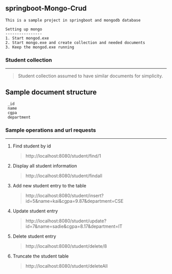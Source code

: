 ## springboot-Mongo-Crud

	This is a sample project in springboot and mongodb database
	
	Setting up mongo
	----------------
	1. Start mongod.exe 
	2. Start mongo.exe and create collection and needed documents 
	3. Keep the mongod.exe running

### Student collection 
----------------------

> Student collection assumed to have similar documents for simplicity.



**Sample document structure**
-----------------------------

	 _id
	 name
	 cgpa
	 department

### Sample operations and url requests
--------------------------------------
1. Find student by id

	> http://localhost:8080/student/find/1

1. Display all student information

	> http://localhost:8080/student/findall

2. Add new student entry to the table

	> http://localhost:8080/student/insert?id=5&name=kai&cgpa=9.87&department=CSE

3. Update student entry

	> http://localhost:8080/student/update?id=7&name=sadie&cgpa=8.17&department=IT

4. Delete student entry

	> http://localhost:8080/student/delete/8

5. Truncate the student table

	> http://localhost:8080/student/deleteAll


	
